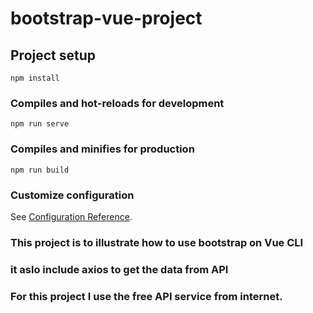 # bootstrap-vue-project

## Project setup
```
npm install
```

### Compiles and hot-reloads for development
```
npm run serve
```

### Compiles and minifies for production
```
npm run build
```

### Customize configuration
See [Configuration Reference](https://cli.vuejs.org/config/).

### This project is to illustrate how to use bootstrap on Vue CLI
### it aslo include axios to get the data from API
### For this project I use the free API service from internet.
